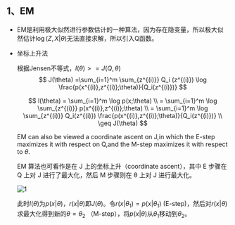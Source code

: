 ## 1、EM

- EM是利用极大似然进行参数估计的一种算法，因为存在隐变量，所以极大似然估计$\log (Z,X|\theta)$无法直接求解，所以引入Q函数。

- 坐标上升法

  根据Jensen不等式，$l(\theta) >=J(Q,\theta)$
  $$
  J(\theta) =\sum_{i=1}^m \sum_{z^{(i)}} Q_i (z^{(i)}) \log \frac{p(x^{(i)},z^{(i)};\theta)}{Q_i(z^{(i)})}
  $$

  $$
 l(\theta) = \sum_{i=1}^m \log p(x;\theta) \\
= \sum_{i=1}^m \log \sum_{z^{(i)}} p(x^{(i)},z^{(i)};\theta) \\
= \sum_{i=1}^m \log \sum_{z^{(i)}} Q_i(z^{(i)}) \frac{p(x^{(i)},z^{(i)};\theta)}{Q_i(z^{(i)})} \\
\geq J(\theta)
  $$

  EM can also be viewed a coordinate ascent on J,in which the E-step maximizes it with respect on Q,and the M-step maximizes it with respect to $\theta$.

  EM 算法也可看作是在 J 上的坐标上升（coordinate ascent），其中 E 步骤在 Q 上对 J 进行了最大化，然后 M 步骤则在 θ 上对 J 进行最大化。

  ![1](/img/add_notes8_1.png)

  此时$l(\theta)$为$p(x|\theta)$，$r(x|\theta)$即$J(\theta)$。令$r(x|\theta_1) = p(x|\theta_1)$ (E-step)，然后对$r(x|\theta)$求最大化得到新的$\theta = \theta_2$ （M-step），将$p(x|\theta)$从$\theta_1$移动到$\theta_2$。
